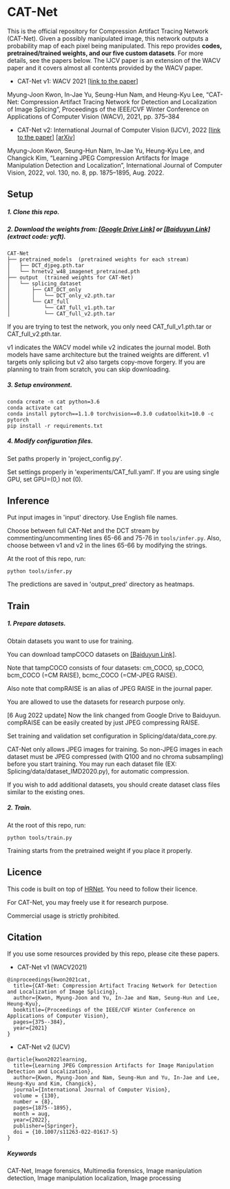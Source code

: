 # CAT-Net
This is the official repository for Compression Artifact Tracing Network (CAT-Net). Given a possibly manipulated image, this network outputs a probability map of each pixel being manipulated.
This repo provides <B>codes, pretrained/trained weights, and our five custom datasets</B>. For more details, see the papers below. 
The IJCV paper is an extension of the WACV paper and it covers almost all contents provided by the WACV paper.

* CAT-Net v1: WACV 2021 [[link to the paper]](https://openaccess.thecvf.com/content/WACV2021/html/Kwon_CAT-Net_Compression_Artifact_Tracing_Network_for_Detection_and_Localization_of_WACV_2021_paper.html)

Myung-Joon Kwon, In-Jae Yu, Seung-Hun Nam, and Heung-Kyu Lee, “CAT-Net: Compression Artifact Tracing Network for Detection and Localization of Image Splicing”, Proceedings of the IEEE/CVF Winter Conference on Applications of Computer Vision (WACV), 2021, pp. 375–384

* CAT-Net v2: International Journal of Computer Vision (IJCV), 2022 [[link to the paper]](https://link.springer.com/article/10.1007/s11263-022-01617-5) [[arXiv]](https://arxiv.org/abs/2108.12947)

Myung-Joon Kwon, Seung-Hun Nam, In-Jae Yu, Heung-Kyu Lee, and Changick Kim, “Learning JPEG Compression Artifacts for Image Manipulation Detection and Localization”, International Journal of Computer Vision, 2022, vol. 130, no. 8, pp. 1875–1895, Aug. 2022.




## Setup
##### 1. Clone this repo.

##### 2. Download the weights from: [[Google Drive Link]](https://drive.google.com/drive/folders/1hBEfnFtGG6q_srBHVEmbF3fTq0IhP8jq?usp=sharing) or [[Baiduyun Link]](https://pan.baidu.com/s/1hecZC0IZXdgh5WRbRoAytQ) (extract code: ycft).
````
CAT-Net
├── pretrained_models  (pretrained weights for each stream)
│   ├── DCT_djpeg.pth.tar
│   └── hrnetv2_w48_imagenet_pretrained.pth
├── output  (trained weights for CAT-Net)
│   └── splicing_dataset
│       ├── CAT_DCT_only
│       │   └── DCT_only_v2.pth.tar
│       └── CAT_full
│           └── CAT_full_v1.pth.tar
│           └── CAT_full_v2.pth.tar
````
If you are trying to test the network, you only need CAT_full_v1.pth.tar or CAT_full_v2.pth.tar.

v1 indicates the WACV model while v2 indicates the journal model. Both models have same architecture but the trained weights are different. v1 targets only splicing but v2 also targets copy-move forgery. If you are planning to train from scratch, you can skip downloading.

##### 3. Setup environment.
````
conda create -n cat python=3.6
conda activate cat
conda install pytorch==1.1.0 torchvision==0.3.0 cudatoolkit=10.0 -c pytorch
pip install -r requirements.txt
````

##### 4. Modify configuration files.
Set paths properly in 'project_config.py'.

Set settings properly in 'experiments/CAT_full.yaml'. If you are using single GPU, set GPU=(0,) not (0).


## Inference
Put input images in 'input' directory. Use English file names.

Choose between full CAT-Net and the DCT stream by commenting/uncommenting lines 65-66 and 75-76 in `tools/infer.py`. Also, choose between v1 and v2 in the lines 65-66 by modifying the strings.

At the root of this repo, run:
````
python tools/infer.py
````
The predictions are saved in 'output_pred' directory as heatmaps.

## Train
##### 1. Prepare datasets.
Obtain datasets you want to use for training.

You can download tampCOCO datasets on [[Baiduyun Link]](https://pan.baidu.com/s/1n9nN6cB0FGxsl6VH53CRwQ?pwd=ycft).

Note that tampCOCO consists of four datasets: cm_COCO, sp_COCO, bcm_COCO (=CM RAISE), bcmc_COCO (=CM-JPEG RAISE).

Also note that compRAISE is an alias of JPEG RAISE in the journal paper.

You are allowed to use the datasets for research purpose only.

[6 Aug 2022 update] Now the link changed from Google Drive to Baiduyun. 
compRAISE can be easily created by just JPEG compressing RAISE. 

Set training and validation set configuration in Splicing/data/data_core.py.


CAT-Net only allows JPEG images for training. 
So non-JPEG images in each dataset must be JPEG compressed (with Q100 and no chroma subsampling) before you start training.
You may run each dataset file (EX: Splicing/data/dataset_IMD2020.py), for automatic compression.

If you wish to add additional datasets, you should create dataset class files similar to the existing ones.

##### 2. Train.
At the root of this repo, run:
````
python tools/train.py
````
Training starts from the pretrained weight if you place it properly.

## Licence
This code is built on top of [HRNet](https://github.com/HRNet/HRNet-Semantic-Segmentation). You need to follow their licence.

For CAT-Net, you may freely use it for research purpose.

Commercial usage is strictly prohibited.



## Citation
If you use some resources provided by this repo, please cite these papers.
* CAT-Net v1 (WACV2021)
````
@inproceedings{kwon2021cat,
  title={CAT-Net: Compression Artifact Tracing Network for Detection and Localization of Image Splicing},
  author={Kwon, Myung-Joon and Yu, In-Jae and Nam, Seung-Hun and Lee, Heung-Kyu},
  booktitle={Proceedings of the IEEE/CVF Winter Conference on Applications of Computer Vision},
  pages={375--384},
  year={2021}
}
````
* CAT-Net v2 (IJCV)
````
@article{kwon2022learning,
  title={Learning JPEG Compression Artifacts for Image Manipulation Detection and Localization},
  author={Kwon, Myung-Joon and Nam, Seung-Hun and Yu, In-Jae and Lee, Heung-Kyu and Kim, Changick},
  journal={International Journal of Computer Vision},
  volume = {130},
  number = {8},
  pages={1875--1895},
  month = aug,
  year={2022},
  publisher={Springer},
  doi = {10.1007/s11263-022-01617-5}
}
````


##### Keywords
CAT-Net, Image forensics, Multimedia forensics, Image manipulation detection, Image manipulation localization, Image processing

